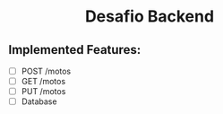 <h1 align="Center">Desafio Backend</h1>

<h2>Implemented Features:</h2>

- [ ] POST /motos
- [ ] GET /motos
- [ ] PUT /motos
- [ ] Database